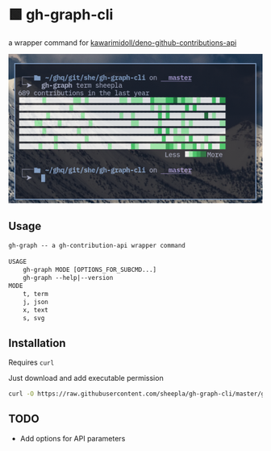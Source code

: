# 🟩 gh-graph-cli

a wrapper command for [kawarimidoll/deno-github-contributions-api](https://github.com/kawarimidoll/deno-github-contributions-api)

<img src="./screenshot.png"/>

## Usage

```
gh-graph -- a gh-contribution-api wrapper command

USAGE
    gh-graph MODE [OPTIONS_FOR_SUBCMD...]
    gh-graph --help|--version
MODE
    t, term
    j, json
    x, text
    s, svg
```

## Installation

Requires `curl`

Just download and add executable permission

```bash
curl -O https://raw.githubusercontent.com/sheepla/gh-graph-cli/master/gh-graph && chmod +x gh-graph
```
## TODO

- Add options for API parameters

